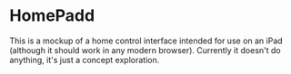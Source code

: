 HomePadd
========

This is a mockup of a home control interface intended for use on an iPad (although it should work in any modern browser). Currently it doesn't do anything, it's just a concept exploration.